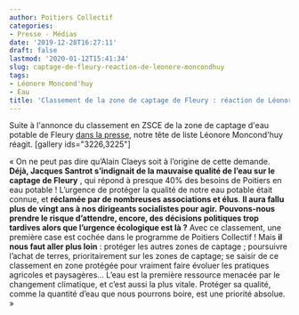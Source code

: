 ```yaml
---
author: Poitiers Collectif
categories:
- Presse - Médias
date: '2019-12-28T16:27:11'
draft: false
lastmod: '2020-01-12T15:41:34'
slug: captage-de-fleury-reaction-de-leonore-moncondhuy
tags:
- Léonore Moncond'huy
- Eau
title: 'Classement de la zone de captage de Fleury : réaction de Léonore Moncond''huy'
---
```


Suite à l'annonce du classement en ZSCE de la zone de captage d'eau potable de Fleury [dans la presse](https://m.centre-presse.fr/article/https%253A%252F%252Fwww.centre-presse.fr%252Farticle-720012-une-nouvelle-protection-pour-la-source-de-fleury.html?section=Poitiers&zone=POITIERS&fbclid=IwAR1TebM-zd1w0nd5r3nS6fbjij8P7HfrBDPbvdHPgAzDDbPoR07FkgXiQ28), notre tête de liste Léonore Moncond'huy réagit. [gallery ids="3226,3225"] 

« On ne peut pas dire qu’Alain Claeys soit à l’origine de cette demande. **Déjà, Jacques Santrot s’indignait de la mauvaise qualité de l’eau sur le captage de Fleury** , qui répond à presque 40% des besoins de Poitiers en eau potable ! L’urgence de protéger la qualité de notre eau potable était connue, et **réclamée par de nombreuses associations et élus**. **Il aura fallu plus de vingt ans à nos dirigeants socialistes pour agir.** **Pouvons-nous prendre le risque d’attendre, encore, des décisions politiques trop tardives alors que l’urgence écologique est là ?** Avec ce classement, une première case est cochée dans le programme de Poitiers Collectif ! Mais **il nous faut aller plus loin** : protéger les autres zones de captage ; poursuivre l’achat de terres, prioritairement sur les zones de captage; se saisir de ce classement en zone protégée pour vraiment faire évoluer les pratiques agricoles et paysagères... L’eau est la première ressource menacée par le changement climatique, et c’est aussi la plus vitale. Protéger sa qualité, comme la quantité d’eau que nous pourrons boire, est une priorité absolue. »
